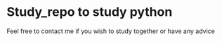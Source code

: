 # Study_repo to study python

Feel free to contact me if you wish to study together or have any advice
